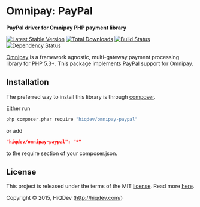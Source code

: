 Omnipay: PayPal
===============

**PayPal driver for Omnipay PHP payment library**

[![Latest Stable Version](https://poser.pugx.org/hiqdev/omnipay-paypal/v/stable)](https://packagist.org/packages/hiqdev/omnipay-paypal)
[![Total Downloads](https://poser.pugx.org/hiqdev/omnipay-paypal/downloads)](https://packagist.org/packages/hiqdev/omnipay-paypal)
[![Build Status](https://img.shields.io/travis/hiqdev/omnipay-paypal.svg)](https://travis-ci.org/hiqdev/omnipay-paypal)
[![Dependency Status](https://www.versioneye.com/php/hiqdev:omnipay-paypal/dev-master/badge.svg)](https://www.versioneye.com/php/hiqdev:omnipay-paypal/dev-master)

[Omnipay](https://github.com/omnipay/omnipay) is a framework agnostic, multi-gateway payment
processing library for PHP 5.3+.
This package implements [PayPal](https://paypal.com/) support for Omnipay.

## Installation

The preferred way to install this library is through [composer](http://getcomposer.org/download/).

Either run

```sh
php composer.phar require "hiqdev/omnipay-paypal"
```

or add

```json
"hiqdev/omnipay-paypal": "*"
```

to the require section of your composer.json.

## License

This project is released under the terms of the MIT [license](LICENSE).
Read more [here](http://choosealicense.com/licenses/mit).

Copyright © 2015, HiQDev (http://hiqdev.com/)
